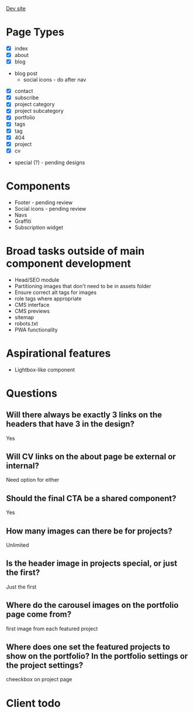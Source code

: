 [Dev site](https://alexander-golob.netlify.com)

# Page Types

- [x] index
- [x] about
- [x] blog
- blog post
  - social icons - do after nav
- [x] contact
- [x] subscribe
- [x] project category
- [x] project subcategory
- [x] portfolio
- [x] tags
- [x] tag
- [x] 404
- [x] project
- [x] cv
- special (?) - pending designs

# Components

- Footer - pending review
- Social icons - pending review
- Navs
- Graffiti
- Subscription widget

# Broad tasks outside of main component development

- Head/SEO module
- Partitioning images that don't need to be in assets folder
- Ensure correct alt tags for images
- role tags where appropriate
- CMS interface
- CMS previews
- sitemap
- robots.txt
- PWA functionality

# Aspirational features

- Lightbox-like component

# Questions

## Will there always be exactly 3 links on the headers that have 3 in the design?

Yes

## Will CV links on the about page be external or internal?

Need option for either

## Should the final CTA be a shared component?

Yes

## How many images can there be for projects?

Unlimited

## Is the header image in projects special, or just the first?

Just the first

## Where do the carousel images on the portfolio page come from?

first image from each featured project

## Where does one set the featured projects to show on the portfolio? In the portfolio settings or the project settings?

cheeckbox on project page

# Client todo
